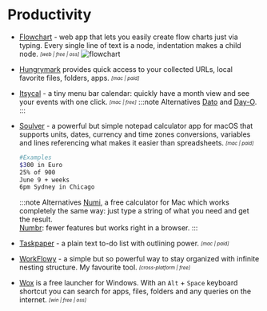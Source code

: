 # Productivity

- [Flowchart](https://flowchart.fun/) - web app that lets you easily create flow charts just via typing. Every single line of text is a node, indentation makes a child node. <sub><sup>*[web | free | oss]*</sup></sub>
![flowchart](/img/flowchart.png "Flowchart demo")

- [Hungrymark](https://zhengying.github.io/hungrymark/) provides quick access to your collected URLs, local favorite files, folders, apps. <sub><sup>*[mac | paid]*</sup></sub>

- [Itsycal](https://www.mowglii.com/itsycal/) - a tiny menu bar calendar: quickly have a month view and see your events with one click. <sub><sup>*[mac | free]*</sup></sub>
  :::note Alternatives
  [Dato](https://sindresorhus.com/dato) and [Day-O](https://shauninman.com/archive/2020/04/08/day_o_mac_menu_bar_clock_for_catalina).
  :::

- [Soulver](https://soulver.app/) - a powerful but simple notepad calculator app for macOS that supports units, dates, currency and time zones conversions, variables and lines referencing what makes it easier than spreadsheets. <sub><sup>*[mac | paid]*</sup></sub>
  ```bash 
  #Examples
  $300 in Euro  
  25% of 900  
  June 9 + weeks  
  6pm Sydney in Chicago  
  ```
  :::note Alternatives
  [Numi](https://numi.app/), a free calculator for Mac which works completely the same way: just type a string of what you need and get the result.  
  [Numbr](https://numbr.dev/): fewer features but works right in a browser.
  :::

- [Taskpaper](https://www.taskpaper.com/) - a plain text to-do list with outlining power. <sub><sup>*[mac | paid]*</sup></sub>

- [WorkFlowy](https://workflowy.com/b/) - a simple but so powerful way to stay organized with infinite nesting structure. My favourite tool. <sub><sup>*[cross-platform | free]*</sup></sub>

- [Wox](http://www.wox.one/) is a free launcher for Windows. With an `Alt` + `Space` keyboard shortcut you can search for apps, files, folders and any queries on the internet. <sub><sup>*[win | free | oss]*</sup></sub>
